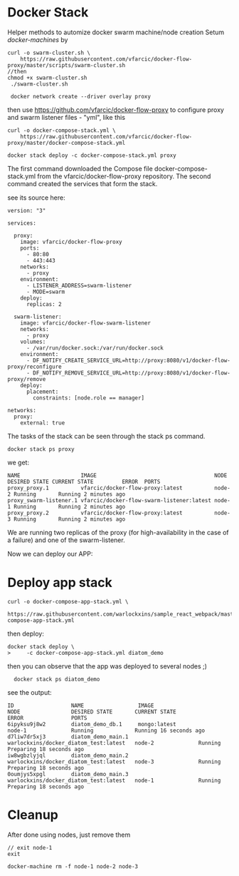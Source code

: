 # Docker Stack

Helper methods to automize docker swarm machine/node creation
Setum *docker-machines* by
```
curl -o swarm-cluster.sh \
    https://raw.githubusercontent.com/vfarcic/docker-flow-proxy/master/scripts/swarm-cluster.sh
//then
chmod +x swarm-cluster.sh  
 ./swarm-cluster.sh

 docker network create --driver overlay proxy
```

then use https://github.com/vfarcic/docker-flow-proxy to configure proxy and swarm listener files - "yml", like this

```
curl -o docker-compose-stack.yml \
    https://raw.githubusercontent.com/vfarcic/docker-flow-proxy/master/docker-compose-stack.yml

docker stack deploy -c docker-compose-stack.yml proxy
```

The first command downloaded the Compose file docker-compose-stack.yml from the vfarcic/docker-flow-proxy repository. The second command created the services that form the stack.

see its source here:
```
version: "3"

services:

  proxy:
    image: vfarcic/docker-flow-proxy
    ports:
      - 80:80
      - 443:443
    networks:
      - proxy
    environment:
      - LISTENER_ADDRESS=swarm-listener
      - MODE=swarm
    deploy:
      replicas: 2

  swarm-listener:
    image: vfarcic/docker-flow-swarm-listener
    networks:
      - proxy
    volumes:
      - /var/run/docker.sock:/var/run/docker.sock
    environment:
      - DF_NOTIFY_CREATE_SERVICE_URL=http://proxy:8080/v1/docker-flow-proxy/reconfigure
      - DF_NOTIFY_REMOVE_SERVICE_URL=http://proxy:8080/v1/docker-flow-proxy/remove
    deploy:
      placement:
        constraints: [node.role == manager]

networks:
  proxy:
    external: true
```



The tasks of the stack can be seen through the stack ps command.
```
docker stack ps proxy
```
we get:
```
NAME                   IMAGE                                     NODE   DESIRED STATE CURRENT STATE         ERROR  PORTS
proxy_proxy.1          vfarcic/docker-flow-proxy:latest          node-2 Running       Running 2 minutes ago
proxy_swarm-listener.1 vfarcic/docker-flow-swarm-listener:latest node-1 Running       Running 2 minutes ago
proxy_proxy.2          vfarcic/docker-flow-proxy:latest          node-3 Running       Running 2 minutes ago
```

We are running two replicas of the proxy (for high-availability in the case of a failure) and one of the swarm-listener.

Now we can deploy our APP:

# Deploy app stack
```
curl -o docker-compose-app-stack.yml \
  https://raw.githubusercontent.com/warlockxins/sample_react_webpack/master/docker-compose-app-stack.yml
```

then deploy:
```
docker stack deploy \
>     -c docker-compose-app-stack.yml diatom_demo
```

then you can observe that the app was deployed to several nodes ;)
```
  docker stack ps diatom_demo
```
see the output:
```
ID                  NAME                 IMAGE                                   NODE                DESIRED STATE       CURRENT STATE              ERROR               PORTS
6ipyksu9j8w2        diatom_demo_db.1     mongo:latest                            node-1              Running             Running 16 seconds ago                         
d7liw7dr5xj3        diatom_demo_main.1   warlockxins/docker_diatom_test:latest   node-2              Running             Preparing 18 seconds ago                       
iw8wgbzlyjql        diatom_demo_main.2   warlockxins/docker_diatom_test:latest   node-3              Running             Preparing 18 seconds ago                       
0oumjys5xpgl        diatom_demo_main.3   warlockxins/docker_diatom_test:latest   node-1              Running             Preparing 18 seconds ago                       
```

# Cleanup
After done using nodes, just remove them
```
// exit node-1
exit

docker-machine rm -f node-1 node-2 node-3
```
